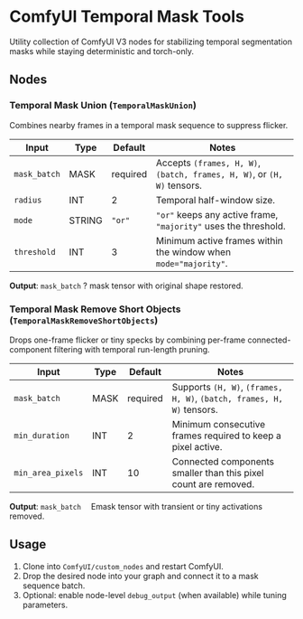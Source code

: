 # ComfyUI Temporal Mask Tools

Utility collection of ComfyUI V3 nodes for stabilizing temporal segmentation masks while staying deterministic and torch-only.

## Nodes

### Temporal Mask Union (`TemporalMaskUnion`)
Combines nearby frames in a temporal mask sequence to suppress flicker.

| Input | Type | Default | Notes |
| --- | --- | --- | --- |
| `mask_batch` | MASK | required | Accepts `(frames, H, W)`, `(batch, frames, H, W)`, or `(H, W)` tensors. |
| `radius` | INT | 2 | Temporal half-window size. |
| `mode` | STRING | `"or"` | `"or"` keeps any active frame, `"majority"` uses the threshold. |
| `threshold` | INT | 3 | Minimum active frames within the window when `mode="majority"`. |

**Output**: `mask_batch` ? mask tensor with original shape restored.

### Temporal Mask Remove Short Objects (`TemporalMaskRemoveShortObjects`)
Drops one-frame flicker or tiny specks by combining per-frame connected-component filtering with temporal run-length pruning.

| Input | Type | Default | Notes |
| --- | --- | --- | --- |
| `mask_batch` | MASK | required | Supports `(H, W)`, `(frames, H, W)`, `(batch, frames, H, W)` tensors. |
| `min_duration` | INT | 2 | Minimum consecutive frames required to keep a pixel active. |
| `min_area_pixels` | INT | 10 | Connected components smaller than this pixel count are removed. |

**Output**: `mask_batch`  Emask tensor with transient or tiny activations removed.

## Usage
1. Clone into `ComfyUI/custom_nodes` and restart ComfyUI.
2. Drop the desired node into your graph and connect it to a mask sequence batch.
3. Optional: enable node-level `debug_output` (when available) while tuning parameters.





